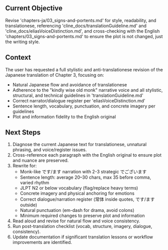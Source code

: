 ## Current Objective
Revise 'chapters-ja/03_signs-and-portents.md' for style, readability, and translationese, referencing 'cline_docs/translationGuideline.md' and 'cline_docs/eliasVoiceDistinction.md', and cross-checking with the English 'chapters/03_signs-and-portents.md' to ensure the plot is not changed, just the writing style.

## Context
The user has requested a full stylistic and anti-translationese revision of the Japanese translation of Chapter 3, focusing on:
- Natural Japanese flow and avoidance of translationese
- Adherence to the "kindly wise old monk" narrative voice and all stylistic, structural, and technical guidelines in 'translationGuideline.md'
- Correct narrator/dialogue register per 'eliasVoiceDistinction.md'
- Sentence length, vocabulary, punctuation, and concrete imagery per guidelines
- Plot and information fidelity to the English original

## Next Steps
1. Diagnose the current Japanese text for translationese, unnatural phrasing, and voice/register issues.
2. Cross-reference each paragraph with the English original to ensure plot and nuance are preserved.
3. Rewrite for:
   - Monk-like です/ます narration with 2-3 strategic でございます
   - Sentence length: average 20–30 chars, max 35 before comma, varied rhythm
   - JLPT N2 or below vocabulary (flag/replace heavy terms)
   - Concrete imagery and physical anchoring for emotions
   - Correct dialogue/narration register (常体 inside quotes, です/ます outside)
   - Natural punctuation (em-dash for drama, avoid colons)
   - Minimum required changes to preserve plot and information
4. Read aloud and revise for natural flow and voice consistency.
5. Run post-translation checklist (vocab, structure, imagery, dialogue, consistency).
6. Update documentation if significant translation lessons or workflow improvements are identified.
